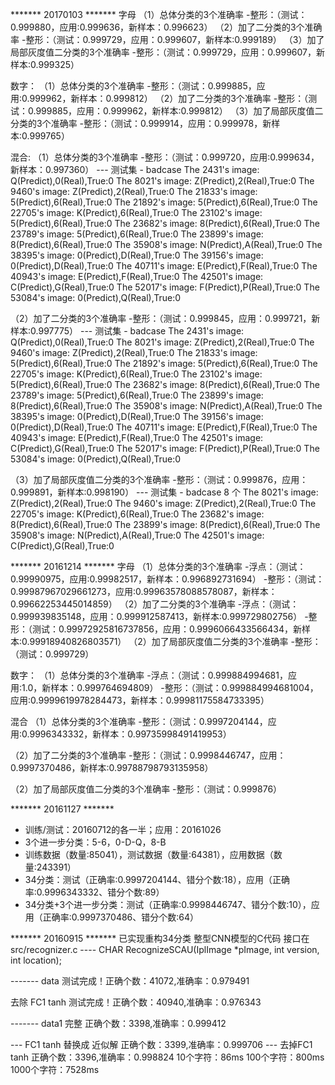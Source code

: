 



******* 20170103 *******
字母
（1）总体分类的3个准确率
    -整形：（测试：0.999880，应用:0.999636，新样本：0.996623）
（2）加了二分类的3个准确率
    -整形：（测试：0.999729，应用：0.999607，新样本:0.999189）
（3）加了局部灰度值二分类的3个准确率
    -整形：（测试：0.999729，应用：0.999607，新样本:0.999325）

数字：
（1）总体分类的3个准确率
    -整形：（测试：0.999885，应用:0.999962，新样本：0.999812）
（2）加了二分类的3个准确率
    -整形：（测试：0.999885，应用：0.999962，新样本:0.999812）
（3）加了局部灰度值二分类的3个准确率
    -整形：（测试：0.999914，应用：0.999978，新样本:0.999765）
 
混合:
（1）总体分类的3个准确率
    -整形：（测试：0.999720，应用:0.999634，新样本：0.997360）
        --- 测试集 - badcase
            The 2431's image: Q(Predict),0(Real),True:0 
            The 8021's image: Z(Predict),2(Real),True:0 
            The 9460's image: Z(Predict),2(Real),True:0 
            The 21833's image: 5(Predict),6(Real),True:0 
            The 21892's image: 5(Predict),6(Real),True:0 
            The 22705's image: K(Predict),6(Real),True:0 
            The 23102's image: 5(Predict),6(Real),True:0 
            The 23682's image: 8(Predict),6(Real),True:0 
            The 23789's image: 5(Predict),6(Real),True:0 
            The 23899's image: 8(Predict),6(Real),True:0 
            The 35908's image: N(Predict),A(Real),True:0 
            The 38395's image: 0(Predict),D(Real),True:0 
            The 39156's image: 0(Predict),D(Real),True:0 
            The 40711's image: E(Predict),F(Real),True:0 
            The 40943's image: E(Predict),F(Real),True:0 
            The 42501's image: C(Predict),G(Real),True:0 
            The 52017's image: F(Predict),P(Real),True:0 
            The 53084's image: 0(Predict),Q(Real),True:0 
            
（2）加了二分类的3个准确率
    -整形：（测试：0.999845，应用：0.999721，新样本:0.997775）
        --- 测试集 - badcase
            The 2431's image: Q(Predict),0(Real),True:0 
            The 8021's image: Z(Predict),2(Real),True:0 
            The 9460's image: Z(Predict),2(Real),True:0 
            The 21833's image: 5(Predict),6(Real),True:0 
            The 21892's image: 5(Predict),6(Real),True:0 
            The 22705's image: K(Predict),6(Real),True:0 
            The 23102's image: 5(Predict),6(Real),True:0 
            The 23682's image: 8(Predict),6(Real),True:0 
            The 23789's image: 5(Predict),6(Real),True:0 
            The 23899's image: 8(Predict),6(Real),True:0 
            The 35908's image: N(Predict),A(Real),True:0 
            The 38395's image: 0(Predict),D(Real),True:0 
            The 39156's image: 0(Predict),D(Real),True:0 
            The 40711's image: E(Predict),F(Real),True:0 
            The 40943's image: E(Predict),F(Real),True:0 
            The 42501's image: C(Predict),G(Real),True:0 
            The 52017's image: F(Predict),P(Real),True:0 
            The 53084's image: 0(Predict),Q(Real),True:0 

（3）加了局部灰度值二分类的3个准确率
    -整形：（测试：0.999876，应用：0.999891，新样本:0.998190）
        --- 测试集 - badcase 8 个
            The 8021's image: Z(Predict),2(Real),True:0 
            The 9460's image: Z(Predict),2(Real),True:0 
            The 22705's image: K(Predict),6(Real),True:0 
            The 23682's image: 8(Predict),6(Real),True:0 
            The 23899's image: 8(Predict),6(Real),True:0 
            The 35908's image: N(Predict),A(Real),True:0 
            The 42501's image: C(Predict),G(Real),True:0 

******* 20161214 *******
字母
（1）总体分类的3个准确率
    -浮点：（测试：0.99990975，应用:0.99982517，新样本：0.996892731694）
    -整形：（测试：0.99987967029661273，应用:0.99963578088578087，新样本：0.99662253445014859）
（2）加了二分类的3个准确率
    -浮点：（测试：0.999939835148，应用：0.999912587413，新样本:0.999729802756）
    -整形：（测试：0.99972925816737856，应用：0.9996066433566434，新样本:0.99918940826803571）
（2）加了局部灰度值二分类的3个准确率
    -整形：（测试：0.999729）
    
数字：
（1）总体分类的3个准确率
    -浮点：（测试：0.999884994681，应用:1.0，新样本：0.999764694809）
    -整形：（测试：0.999884994681004，应用:0.9999619978284473，新样本：0.99981175584733395）

混合
（1）总体分类的3个准确率
    -整形：（测试：0.9997204144，应用:0.9996343332，新样本：0.99735998491419953）

（2）加了二分类的3个准确率
    -整形：（测试：0.9998446747，应用：0.9997370486，新样本:0.99788798793135958）

（2）加了局部灰度值二分类的3个准确率
    -整形：（测试：0.999876）



******* 20161127 *******
- 训练/测试：20160712的各一半；应用：20161026
- 3个进一步分类：5-6，0-D-Q，8-B
- 训练数据（数量:85041），测试数据（数量:64381），应用数据（数量:243391）
- 34分类：测试（正确率:0.9997204144、错分个数:18），应用（正确率:0.9996343332、错分个数:89）
- 34分类+3个进一步分类：测试（正确率:0.9998446747、错分个数:10），应用（正确率:0.9997370486、错分个数:64）





******* 20160915 *******
已实现重构34分类 整型CNN模型的C代码
接口在 src/recognizer.c ---- CHAR RecognizeSCAU(IplImage *pImage, int version, int location);

------- data
测试完成！正确个数：41072,准确率：0.979491

去除 FC1 tanh
测试完成！正确个数：40940,准确率：0.976343

------- data1
完整
正确个数：3398,准确率：0.999412

--- FC1 tanh 替换成 近似解
正确个数：3399,准确率：0.999706
--- 去掉FC1 tanh
正确个数：3396,准确率：0.998824
10个字符：86ms
100个字符：800ms
1000个字符：7528ms
